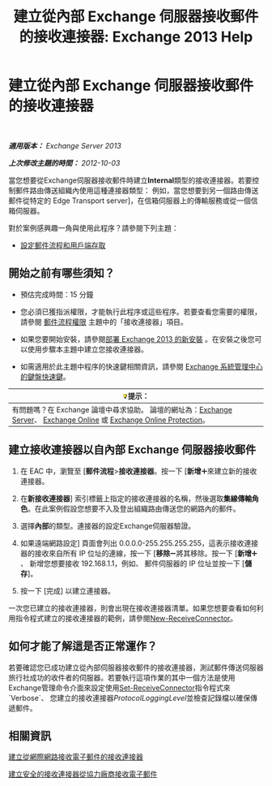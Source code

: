﻿---
title: '建立從內部 Exchange 伺服器接收郵件的接收連接器: Exchange 2013 Help'
TOCTitle: 建立從內部 Exchange 伺服器接收郵件的接收連接器
ms:assetid: 546cead9-7a2d-4332-a5f6-35343d56c619
ms:mtpsurl: https://technet.microsoft.com/zh-tw/library/JJ657448(v=EXCHG.150)
ms:contentKeyID: 50473127
ms.date: 05/21/2018
mtps_version: v=EXCHG.150
ms.translationtype: MT
---

# 建立從內部 Exchange 伺服器接收郵件的接收連接器

 

_**適用版本：** Exchange Server 2013_

_**上次修改主題的時間：** 2012-10-03_

當您想要從Exchange伺服器接收郵件時建立**Internal**類型的接收連接器。若要控制郵件路由傳送組織內使用這種連接器類型： 例如，當您想要到另一個路由傳送郵件從特定的 Edge Transport server\]，在信箱伺服器上的傳輸服務或從一個信箱伺服器。

對於案例感興趣一角與使用此程序？請參閱下列主題：

  - [設定郵件流程和用戶端存取](configure-mail-flow-and-client-access-exchange-2013-help.md)

## 開始之前有哪些須知？

  - 預估完成時間：15 分鐘

  - 您必須已獲指派權限，才能執行此程序或這些程序。若要查看您需要的權限，請參閱 [郵件流程權限](mail-flow-permissions-exchange-2013-help.md) 主題中的「接收連接器」項目。

  - 如果您要開始安裝，請參閱[部署 Exchange 2013 的新安裝](deploy-a-new-installation-of-exchange-2013-exchange-2013-help.md) 。在安裝之後您可以使用步驟本主題中建立您接收連接器。

  - 如需適用於此主題中程序的快速鍵相關資訊，請參閱 [Exchange 系統管理中心的鍵盤快速鍵](keyboard-shortcuts-in-the-exchange-admin-center-exchange-online-protection-help.md)。

<table>
<thead>
<tr class="header">
<th><img src="images/Bb124558.tip(EXCHG.150).gif" title="提示" alt="提示" />提示：</th>
</tr>
</thead>
<tbody>
<tr class="odd">
<td>有問題嗎？在 Exchange 論壇中尋求協助。 論壇的網址為：<a href="https://go.microsoft.com/fwlink/p/?linkid=60612">Exchange Server</a>、 <a href="https://go.microsoft.com/fwlink/p/?linkid=267542">Exchange Online</a> 或 <a href="https://go.microsoft.com/fwlink/p/?linkid=285351">Exchange Online Protection</a>。</td>
</tr>
</tbody>
</table>


## 建立接收連接器以自內部 Exchange 伺服器接收郵件

1.  在 EAC 中，瀏覽至 \[**郵件流程**\>**接收連接器**。按一下 \[**新增**![加入圖示](images/JJ218640.c1e75329-d6d7-4073-a27d-498590bbb558(EXCHG.150).gif "加入圖示")來建立新的接收連接器。

2.  在**新接收連接器**\] 索引標籤上指定的接收連接器的名稱，然後選取**集線傳輸角色**。在此案例假設您想要不入及登出組織路由傳送您的網路內的郵件。

3.  選擇**內部**的類型。連接器的設定Exchange伺服器驗證。

4.  如果遠端網路設定\] 頁面會列出 0.0.0.0-255.255.255.255，這表示接收連接器的接收來自所有 IP 位址的連線，按一下 \[**移除**![\[移除\] 圖示](images/JJ657492.479b6ced-8d64-4277-a725-f17fea202b28(EXCHG.150).gif "[移除] 圖示")將其移除。按一下 \[**新增**![加入圖示](images/JJ218640.c1e75329-d6d7-4073-a27d-498590bbb558(EXCHG.150).gif "加入圖示")、 新增您想要接收 192.168.1.1，例如、 郵件伺服器的 IP 位址並按一下 \[**儲存**\]。

5.  按一下 \[完成\] 以建立連接器。

一次您已建立的接收連接器，則會出現在接收連接器清單。如果您想要查看如何利用指令程式建立的接收連接器的範例，請參閱[New-ReceiveConnector](https://technet.microsoft.com/zh-tw/library/bb125139\(v=exchg.150\))。

## 如何才能了解這是否正常運作？

若要確認您已成功建立從內部伺服器接收郵件的接收連接器，測試郵件傳送伺服器旅行社成功的收件者的伺服器。若要執行這項作業的其中一個方法是使用Exchange管理命令介面來設定使用[Set-ReceiveConnector](https://technet.microsoft.com/zh-tw/library/bb125140\(v=exchg.150\))指令程式來`Verbose`、 您建立的接收連接器*ProtocolLoggingLevel*並檢查記錄檔以確保傳遞郵件。

## 相關資訊

[建立從網際網路接收電子郵件的接收連接器](create-a-receive-connector-to-receive-email-from-the-internet-exchange-2013-help.md)

[建立安全的接收連接器從協力廠商接收電子郵件](create-a-secure-receive-connector-to-receive-email-from-a-partner-exchange-2013-help.md)

